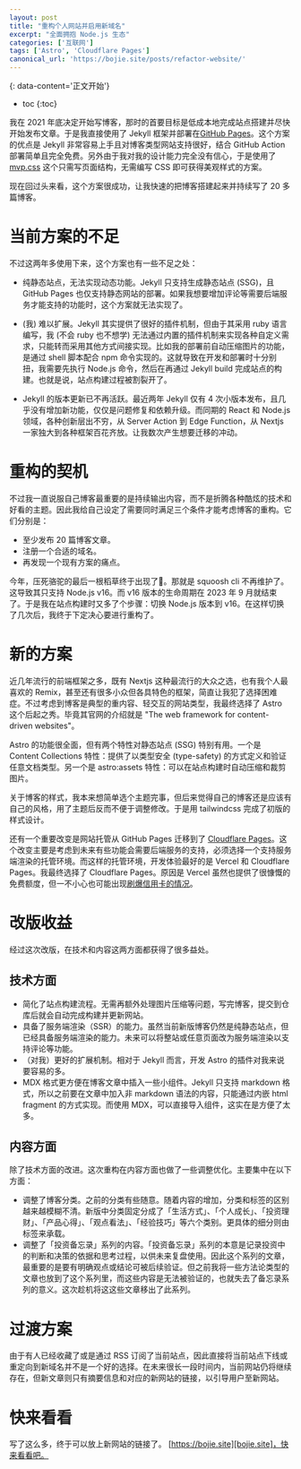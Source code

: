 ```yaml
---
layout: post
title: "重构个人网站并启用新域名"
excerpt: "全面拥抱 Node.js 生态"
categories: ['互联网']
tags: ['Astro', 'Cloudflare Pages']
canonical_url: 'https://bojie.site/posts/refactor-website/'
---
```


{: data-content='正文开始'}

* toc 
{:toc}

我在 2021 年底决定开始写博客，那时的首要目标是低成本地完成站点搭建并尽快开始发布文章。于是我直接使用了 Jekyll 框架并部署在[GitHub Pages][GitHub Pages]。这个方案的优点是 Jekyll 非常容易上手且对博客类型网站支持很好，结合 GitHub Action 部署简单且完全免费。另外由于我对我的设计能力完全没有信心，于是使用了 [mvp.css][mvp.css] 这个只需写页面结构，无需编写 CSS 即可获得美观样式的方案。

现在回过头来看，这个方案很成功，让我快速的把博客搭建起来并持续写了 20 多篇博客。

# 当前方案的不足
不过这两年多使用下来，这个方案也有一些不足之处：

- 纯静态站点，无法实现动态功能。Jekyll 只支持生成静态站点 (SSG)，且 GitHub Pages 也仅支持静态网站的部署。如果我想要增加评论等需要后端服务才能支持的功能时，这个方案就无法实现了。

- (我) 难以扩展。Jekyll 其实提供了很好的插件机制，但由于其采用 ruby 语言编写，我 (不会 ruby 也不想学) 无法通过内置的插件机制来实现各种自定义需求，只能转而采用其他方式间接实现。比如我的部署前自动压缩图片的功能，是通过 shell 脚本配合 npm 命令实现的。这就导致在开发和部署时十分别扭，我需要先执行 Node.js 命令，然后在再通过 Jekyll build 完成站点的构建。也就是说，站点构建过程被割裂开了。

- Jekyll 的版本更新已不再活跃。最近两年 Jekyll 仅有 4 次小版本发布，且几乎没有增加新功能，仅仅是问题修复和依赖升级。而同期的 React 和 Node.js 领域，各种创新层出不穷，从 Server Action 到 Edge Function，从 Nextjs 一家独大到各种框架百花齐放。让我数次产生想要迁移的冲动。

# 重构的契机
不过我一直说服自己博客最重要的是持续输出内容，而不是折腾各种酷炫的技术和好看的主题。因此我给自己设定了需要同时满足三个条件才能考虑博客的重构。它们分别是：
- 至少发布 20 篇博客文章。
- 注册一个合适的域名。
- 再发现一个现有方案的痛点。

今年，压死骆驼的最后一根稻草终于出现了🤣。那就是 squoosh cli 不再维护了。这导致其只支持 Node.js v16。而 v16 版本的生命周期在 2023 年 9 月就结束了。于是我在站点构建时又多了个步骤：切换 Node.js 版本到 v16。在这样切换了几次后，我终于下定决心要进行重构了。

# 新的方案

近几年流行的前端框架之多，既有 Nextjs 这种最流行的大众之选，也有我个人最喜欢的 Remix，甚至还有很多小众但各具特色的框架，简直让我犯了选择困难症。不过考虑到博客是典型的重内容、轻交互的网站类型，我最终选择了 Astro 这个后起之秀。毕竟其官网的介绍就是 "The web framework for content-driven websites"。

Astro 的功能很全面，但有两个特性对静态站点 (SSG) 特别有用。一个是 Content Collections 特性：提供了以类型安全 (type-safety) 的方式定义和验证任意文档类型。另一个是 astro:assets 特性：可以在站点构建时自动压缩和裁剪图片。

关于博客的样式，我本来想简单选个主题完事，但后来觉得自己的博客还是应该有自己的风格，用了主题后反而不便于调整修改。于是用 tailwindcss 完成了初版的样式设计。

还有一个重要改变是网站托管从 GitHub Pages 迁移到了 [Cloudflare Pages][cloudflare pages]。这个改变主要是考虑到未来有些功能会需要后端服务的支持，必须选择一个支持服务端渲染的托管环境。而这样的托管环境，开发体验最好的是 Vercel 和 Cloudflare Pages。我最终选择了 Cloudflare Pages。原因是 Vercel 虽然也提供了很慷慨的免费额度，但一不小心也可能出现[刷爆信用卡的情况][vercel-3k]。

# 改版收益
经过这次改版，在技术和内容这两方面都获得了很多益处。

## 技术方面
- 简化了站点构建流程。无需再额外处理图片压缩等问题，写完博客，提交到仓库后就会自动完成构建并更新网站。
- 具备了服务端渲染（SSR）的能力。虽然当前新版博客仍然是纯静态站点，但已经具备服务端渲染的能力。未来可以将整站或任意页面改为服务端渲染以支持评论等功能。
- （对我）更好的扩展机制。相对于 Jekyll 而言，开发 Astro 的插件对我来说要容易的多。
- MDX 格式更方便在博客文章中插入一些小组件。Jekyll 只支持 markdown 格式，所以之前要在文章中加入非 markdown 语法的内容，只能通过内嵌 html fragment 的方式实现。而使用 MDX，可以直接导入组件，这实在是方便了太多。

## 内容方面
除了技术方面的改进。这次重构在内容方面也做了一些调整优化。主要集中在以下方面：
- 调整了博客分类。之前的分类有些随意。随着内容的增加，分类和标签的区别越来越模糊不清。新版中分类固定分成了「生活方式」、「个人成长」、「投资理财」、「产品心得」、「观点看法」、「经验技巧」等六个类别。更具体的细分则由标签来承载。
- 调整了「投资备忘录」系列的内容。「投资备忘录」系列的本意是记录投资中的判断和决策的依据和思考过程，以供未来复盘使用。因此这个系列的文章，最重要的是要有明确观点或结论可被后续验证。但之前我将一些方法论类型的文章也放到了这个系列里，而这些内容是无法被验证的，也就失去了备忘录系列的意义。这次趁机将这这些文章移出了此系列。


# 过渡方案

由于有人已经收藏了或是通过 RSS 订阅了当前站点，因此直接将当前站点下线或重定向到新域名并不是一个好的选择。在未来很长一段时间内，当前网站仍将继续存在，但新文章则只有摘要信息和对应的新网站的链接，以引导用户至新网站。

# 快来看看

写了这么多，终于可以放上新网站的链接了。 [https://bojie.site][bojie.site]，快来看看吧。





[GitHub Pages]:<https://pages.github.com> "Websites for you and your projects"
[mvp.css]:<https://github.com/andybrewer/mvp/> "Minimalist stylesheet for HTML elements"

[cloudflare pages]:<https://pages.cloudflare.com> "Build fast sites In record time"

[vercel-3k]:<https://serverlesshorrors.com/all/vercel-3k>

[bojie.site]:<https://bojie.site> "站点新域名"